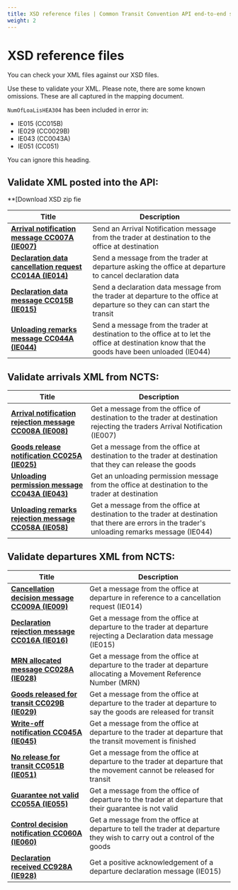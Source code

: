 ```yaml
---
title: XSD reference files | Common Transit Convention API end-to-end service guide
weight: 2
---
```


# XSD reference files

You can check your XML files against our XSD files.

Use these to validate your XML. Please note, there are some known omissions. These are all captured in the mapping document.

``NumOfLoaLisHEA304`` has been included in error in:  

- IE015 (CC015B)
- IE029 (CC0029B)
- IE043 (CC0043A)
- IE051 (CC051)   

You can ignore this heading.


## Validate XML posted into the API:

**[Download XSD zip fie

| **Title** | **Description** |
|------|-------------|
|**[Arrival notification message CC007A (IE007)](https://github.com/hmrc/common-transit-convention-traders/blob/master/conf/xsd/cc007a.xsd)** |Send an Arrival Notification message from the trader at destination to the office at destination|
|**[Declaration data cancellation request CC014A (IE014)](https://github.com/hmrc/common-transit-convention-traders/blob/master/conf/xsd/cc014a.xsd)**| Send a message from the trader at departure asking the office at departure to cancel declaration data|
|**[Declaration data message CC015B (IE015)](https://github.com/hmrc/common-transit-convention-traders/blob/master/conf/xsd/cc015b.xsd)**|Send a declaration data message from the trader at departure to the office at departure so they can can start the transit|
|**[Unloading remarks message CC044A (IE044)](https://github.com/hmrc/common-transit-convention-traders/blob/master/conf/xsd/cc044a.xsd)** |Send a message from the trader at destination to the office at to let the office at destination know that the goods have been unloaded (IE044)|


## Validate arrivals XML from NCTS:  

| **Title** | **Description** |
|------|-------------|
|**[Arrival notification rejection message CC008A (IE008)](https://github.com/hmrc/transit-movements-trader-at-destination/blob/master/conf/xsd/CC008A.xsd)**|Get a message from the office of destination to the trader at destination rejecting the traders Arrival Notification (IE007)|
|**[Goods release notification CC025A (IE025)](https://github.com/hmrc/transit-movements-trader-at-destination/blob/master/conf/xsd/CC025A.xsd)**| Get a message from the office at destination to the trader at destination that they can release the goods|
|**[Unloading permission message CC043A (IE043)](https://github.com/hmrc/transit-movements-trader-at-destination/blob/master/conf/xsd/CC043A.xsd)**| Get an unloading permission message from the office at destination to the trader at destination |
|**[Unloading remarks rejection message CC058A (IE058)](https://github.com/hmrc/transit-movements-trader-at-destination/blob/master/conf/xsd/CC058A.xsd)**| Get a message from the office at destination to the trader at destination that there are errors in the trader's unloading remarks message (IE044)|



## Validate departures XML from NCTS:

| **Title** | **Description** |
|------|-------------|
|**[Cancellation decision message CC009A (IE009)](https://github.com/hmrc/transits-movements-trader-at-departure/blob/master/conf/xsd/CC009A.xsd)**| Get a message from the office at departure in reference to a cancellation request (IE014)|
|**[Declaration rejection message CC016A (IE016)](https://github.com/hmrc/transits-movements-trader-at-departure/blob/master/conf/xsd/CC016A.xsd)**| Get a message from the office at departure to the trader at departure rejecting a Declaration data message (IE015)|
|**[MRN allocated message CC028A (IE028)](https://github.com/hmrc/transits-movements-trader-at-departure/blob/master/conf/xsd/CC028A.xsd)**| Get a message from the office at departure to the trader at departure allocating a Movement Reference Number (MRN)|
|**[Goods released for transit CC029B (IE029)](https://github.com/hmrc/transits-movements-trader-at-departure/blob/master/conf/xsd/CC029B.xsd)**| Get a message from the office at departure to the trader at departure to say the goods are released for transit|
|**[Write-off notification CC045A (IE045)](https://github.com/hmrc/transits-movements-trader-at-departure/blob/master/conf/xsd/CC045A.xsd)**| Get a message from the office at departure to the trader at departure that the transit movement is finished|
|**[No release for transit CC051B (IE051)](https://github.com/hmrc/transits-movements-trader-at-departure/blob/master/conf/xsd/CC051B.xsd)**| Get a message from the office at departure to the trader at departure that the movement cannot be released for transit|
|**[Guarantee not valid CC055A (IE055)](https://github.com/hmrc/transits-movements-trader-at-departure/blob/master/conf/xsd/CC055A.xsd)**| Get a message from the office of departure to the trader at departure that their guarantee is not valid|
|**[Control decision notification CC060A (IE060)](https://github.com/hmrc/transits-movements-trader-at-departure/blob/master/conf/xsd/CC060A.xsd)**| Get a message from the office at departure to tell the trader at departure they wish to carry out a control of the goods|
|**[Declaration received CC928A (IE928)](https://github.com/hmrc/transits-movements-trader-at-departure/blob/master/conf/xsd/CC928A.xsd)**| Get a positive acknowledgement of a departure declaration message (IE015)|
